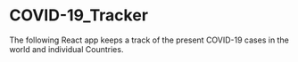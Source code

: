 

# COVID-19_Tracker
The following React app keeps a track of the present COVID-19 cases in the world and individual Countries.

